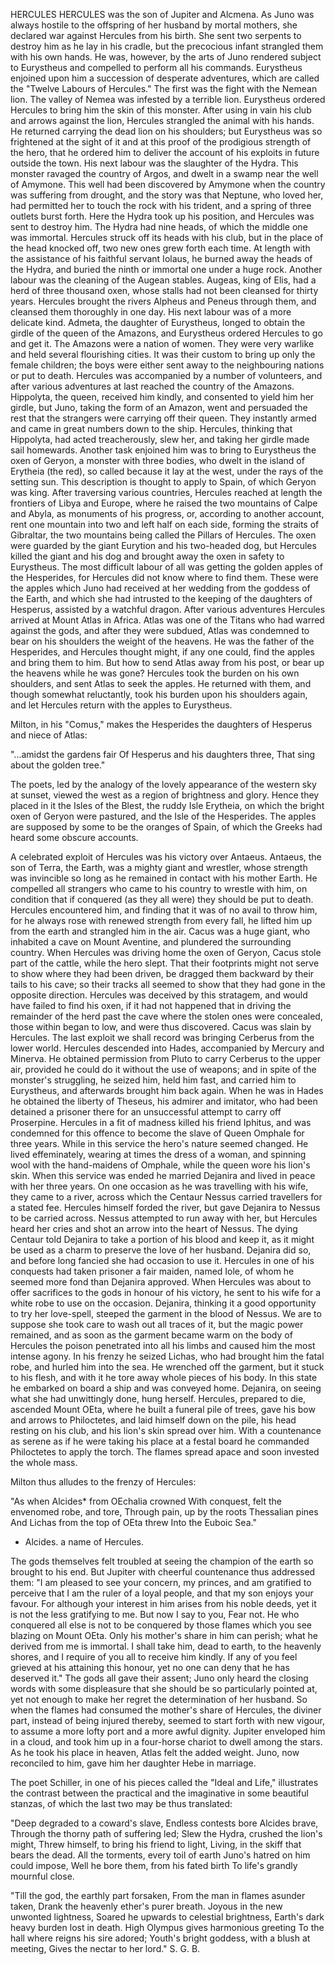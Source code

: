 HERCULES
  HERCULES was the son of Jupiter and Alcmena. As Juno was always
  hostile to the offspring of her husband by mortal mothers, she
  declared war against Hercules from his birth. She sent two serpents to
  destroy him as he lay in his cradle, but the precocious infant
  strangled them with his own hands. He was, however, by the arts of
  Juno rendered subject to Eurystheus and compelled to perform all his
  commands. Eurystheus enjoined upon him a succession of desperate
  adventures, which are called the "Twelve Labours of Hercules." The
  first was the fight with the Nemean lion. The valley of Nemea was
  infested by a terrible lion. Eurystheus ordered Hercules to bring
  him the skin of this monster. After using in vain his club and
  arrows against the lion, Hercules strangled the animal with his hands.
  He returned carrying the dead lion on his shoulders; but Eurystheus
  was so frightened at the sight of it and at this proof of the
  prodigious strength of the hero, that he ordered him to deliver the
  account of his exploits in future outside the town.
  His next labour was the slaughter of the Hydra. This monster ravaged
  the country of Argos, and dwelt in a swamp near the well of Amymone.
  This well had been discovered by Amymone when the country was
  suffering from drought, and the story was that Neptune, who loved her,
  had permitted her to touch the rock with his trident, and a spring
  of three outlets burst forth. Here the Hydra took up his position, and
  Hercules was sent to destroy him. The Hydra had nine heads, of which
  the middle one was immortal. Hercules struck off its heads with his
  club, but in the place of the head knocked off, two new ones grew
  forth each time. At length with the assistance of his faithful servant
  Iolaus, he burned away the heads of the Hydra, and buried the ninth or
  immortal one under a huge rock.
  Another labour was the cleaning of the Augean stables. Augeas,
  king of Elis, had a herd of three thousand oxen, whose stalls had
  not been cleansed for thirty years. Hercules brought the rivers
  Alpheus and Peneus through them, and cleansed them thoroughly in one
  day.
  His next labour was of a more delicate kind. Admeta, the daughter of
  Eurystheus, longed to obtain the girdle of the queen of the Amazons,
  and Eurystheus ordered Hercules to go and get it. The Amazons were a
  nation of women. They were very warlike and held several flourishing
  cities. It was their custom to bring up only the female children;
  the boys were either sent away to the neighbouring nations or put to
  death. Hercules was accompanied by a number of volunteers, and after
  various adventures at last reached the country of the Amazons.
  Hippolyta, the queen, received him kindly, and consented to yield
  him her girdle, but Juno, taking the form of an Amazon, went and
  persuaded the rest that the strangers were carrying off their queen.
  They instantly armed and came in great numbers down to the ship.
  Hercules, thinking that Hippolyta, had acted treacherously, slew
  her, and taking her girdle made sail homewards.
  Another task enjoined him was to bring to Eurystheus the oxen of
  Geryon, a monster with three bodies, who dwelt in the island of
  Erytheia (the red), so called because it lay at the west, under the
  rays of the setting sun. This description is thought to apply to
  Spain, of which Geryon was king. After traversing various countries,
  Hercules reached at length the frontiers of Libya and Europe, where he
  raised the two mountains of Calpe and Abyla, as monuments of his
  progress, or, according to another account, rent one mountain into two
  and left half on each side, forming the straits of Gibraltar, the
  two mountains being called the Pillars of Hercules. The oxen were
  guarded by the giant Eurytion and his two-headed dog, but Hercules
  killed the giant and his dog and brought away the oxen in safety to
  Eurystheus.
  The most difficult labour of all was getting the golden apples of
  the Hesperides, for Hercules did not know where to find them. These
  were the apples which Juno had received at her wedding from the
  goddess of the Earth, and which she had intrusted to the keeping of
  the daughters of Hesperus, assisted by a watchful dragon. After
  various adventures Hercules arrived at Mount Atlas in Africa. Atlas
  was one of the Titans who had warred against the gods, and after
  they were subdued, Atlas was condemned to bear on his shoulders the
  weight of the heavens. He was the father of the Hesperides, and
  Hercules thought might, if any one could, find the apples and bring
  them to him. But how to send Atlas away from his post, or bear up
  the heavens while he was gone? Hercules took the burden on his own
  shoulders, and sent Atlas to seek the apples. He returned with them,
  and though somewhat reluctantly, took his burden upon his shoulders
  again, and let Hercules return with the apples to Eurystheus.

  Milton, in his "Comus," makes the Hesperides the daughters of
  Hesperus and niece of Atlas:

  "...amidst the gardens fair
  Of Hesperus and his daughters three,
  That sing about the golden tree."

  The poets, led by the analogy of the lovely appearance of the
  western sky at sunset, viewed the west as a region of brightness and
  glory. Hence they placed in it the Isles of the Blest, the ruddy
  Isle Erytheia, on which the bright oxen of Geryon were pastured, and
  the Isle of the Hesperides. The apples are supposed by some to be
  the oranges of Spain, of which the Greeks had heard some obscure
  accounts.

  A celebrated exploit of Hercules was his victory over Antaeus.
  Antaeus, the son of Terra, the Earth, was a mighty giant and wrestler,
  whose strength was invincible so long as he remained in contact with
  his mother Earth. He compelled all strangers who came to his country
  to wrestle with him, on condition that if conquered (as they all were)
  they should be put to death. Hercules encountered him, and finding
  that it was of no avail to throw him, for he always rose with
  renewed strength from every fall, he lifted him up from the earth
  and strangled him in the air.
  Cacus was a huge giant, who inhabited a cave on Mount Aventine,
  and plundered the surrounding country. When Hercules was driving
  home the oxen of Geryon, Cacus stole part of the cattle, while the
  hero slept. That their footprints might not serve to show where they
  had been driven, be dragged them backward by their tails to his
  cave; so their tracks all seemed to show that they had gone in the
  opposite direction. Hercules was deceived by this stratagem, and would
  have failed to find his oxen, if it had not happened that in driving
  the remainder of the herd past the cave where the stolen ones were
  concealed, those within began to low, and were thus discovered.
  Cacus was slain by Hercules.
  The last exploit we shall record was bringing Cerberus from the
  lower world. Hercules descended into Hades, accompanied by Mercury and
  Minerva. He obtained permission from Pluto to carry Cerberus to the
  upper air, provided he could do it without the use of weapons; and
  in spite of the monster's struggling, he seized him, held him fast,
  and carried him to Eurystheus, and afterwards brought him back
  again. When he was in Hades he obtained the liberty of Theseus, his
  admirer and imitator, who had been detained a prisoner there for an
  unsuccessful attempt to carry off Proserpine.
  Hercules in a fit of madness killed his friend Iphitus, and was
  condemned for this offence to become the slave of Queen Omphale for
  three years. While in this service the hero's nature seemed changed.
  He lived effeminately, wearing at times the dress of a woman, and
  spinning wool with the hand-maidens of Omphale, while the queen wore
  his lion's skin. When this service was ended he married Dejanira and
  lived in peace with her three years. On one occasion as he was
  travelling with his wife, they came to a river, across which the
  Centaur Nessus carried travellers for a stated fee. Hercules himself
  forded the river, but gave Dejanira to Nessus to be carried across.
  Nessus attempted to run away with her, but Hercules heard her cries
  and shot an arrow into the heart of Nessus. The dying Centaur told
  Dejanira to take a portion of his blood and keep it, as it might be
  used as a charm to preserve the love of her husband.
  Dejanira did so, and before long fancied she had occasion to use it.
  Hercules in one of his conquests had taken prisoner a fair maiden,
  named Iole, of whom he seemed more fond than Dejanira approved. When
  Hercules was about to offer sacrifices to the gods in honour of his
  victory, he sent to his wife for a white robe to use on the
  occasion. Dejanira, thinking it a good opportunity to try her
  love-spell, steeped the garment in the blood of Nessus. We are to
  suppose she took care to wash out all traces of it, but the magic
  power remained, and as soon as the garment became warm on the body
  of Hercules the poison penetrated into all his limbs and caused him
  the most intense agony. In his frenzy he seized Lichas, who had
  brought him the fatal robe, and hurled him into the sea. He wrenched
  off the garment, but it stuck to his flesh, and with it he tore away
  whole pieces of his body. In this state he embarked on board a ship
  and was conveyed home. Dejanira, on seeing what she had unwittingly
  done, hung herself. Hercules, prepared to die, ascended Mount OEta,
  where he built a funeral pile of trees, gave his bow and arrows to
  Philoctetes, and laid himself down on the pile, his head resting on
  his club, and his lion's skin spread over him. With a countenance as
  serene as if he were taking his place at a festal board he commanded
  Philoctetes to apply the torch. The flames spread apace and soon
  invested the whole mass.

  Milton thus alludes to the frenzy of Hercules:

  "As when Alcides* from OEchalia crowned
  With conquest, felt the envenomed robe, and tore,
  Through pain, up by the roots Thessalian pines
  And Lichas from the top of OEta threw
  Into the Euboic Sea."

  * Alcides. a name of Hercules.

  The gods themselves felt troubled at seeing the champion of the
  earth so brought to his end. But Jupiter with cheerful countenance
  thus addressed them: "I am pleased to see your concern, my princes,
  and am gratified to perceive that I am the ruler of a loyal people,
  and that my son enjoys your favour. For although your interest in
  him arises from his noble deeds, yet it is not the less gratifying
  to me. But now I say to you, Fear not. He who conquered all else is
  not to be conquered by those flames which you see blazing on Mount
  OEta. Only his mother's share in him can perish; what he derived
  from me is immortal. I shall take him, dead to earth, to the
  heavenly shores, and I require of you all to receive him kindly. If
  any of you feel grieved at his attaining this honour, yet no one can
  deny that he has deserved it." The gods all gave their assent; Juno
  only heard the closing words with some displeasure that she should
  be so particularly pointed at, yet not enough to make her regret the
  determination of her husband. So when the flames had consumed the
  mother's share of Hercules, the diviner part, instead of being injured
  thereby, seemed to start forth with new vigour, to assume a more lofty
  port and a more awful dignity. Jupiter enveloped him in a cloud, and
  took him up in a four-horse chariot to dwell among the stars. As he
  took his place in heaven, Atlas felt the added weight.
  Juno, now reconciled to him, gave him her daughter Hebe in marriage.

  The poet Schiller, in one of his pieces called the "Ideal and Life,"
  illustrates the contrast between the practical and the imaginative
  in some beautiful stanzas, of which the last two may be thus
  translated:

  "Deep degraded to a coward's slave,
  Endless contests bore Alcides brave,
  Through the thorny path of suffering led;
  Slew the Hydra, crushed the lion's might,
  Threw himself, to bring his friend to light,
  Living, in the skiff that bears the dead.
  All the torments, every toil of earth
  Juno's hatred on him could impose,
  Well he bore them, from his fated birth
  To life's grandly mournful close.

  "Till the god, the earthly part forsaken,
  From the man in flames asunder taken,
  Drank the heavenly ether's purer breath.
  Joyous in the new unwonted lightness,
  Soared he upwards to celestial brightness,
  Earth's dark heavy burden lost in death.
  High Olympus gives harmonious greeting
  To the hall where reigns his sire adored;
  Youth's bright goddess, with a blush at meeting,
  Gives the nectar to her lord."
  S. G. B.